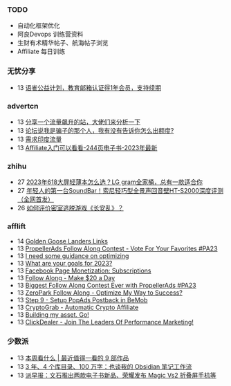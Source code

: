 ### TODO
-  自动化框架优化
-  阿良Devops 训练营资料
-  生财有术精华帖子、航海帖子浏览
-  Affiliate 每日训练

### 无忧分享
<!-- ruyo:START -->
-  13 [语雀公益计划，教育邮箱认证得1年会员，支持续期](https://51.ruyo.net/18497.html)<!-- ruyo:END -->

### advertcn
<!-- advertcn:START -->
-  13 [分享一个流量飙升的站，大佬们来分析一下](https://www.advertcn.com/forum.php?mod=viewthread&tid=112499)
-  13 [论坛说我是骗子的那个人，我有没有告诉你怎么出额度?](https://www.advertcn.com/forum.php?mod=viewthread&tid=112494)
-  13 [需求印度流量](https://www.advertcn.com/forum.php?mod=viewthread&tid=112489)
-  13 [Affiliate入门可以看看-244页电子书-2023年最新](https://www.advertcn.com/forum.php?mod=viewthread&tid=112488)<!-- advertcn:END -->

### zhihu
<!-- zhihu:START -->
-  27 [2023年618大屏轻薄本怎么选？LG gram全家桶，总有一款适合你](http://zhuanlan.zhihu.com/p/632641888?utm_campaign=rss&utm_medium=rss&utm_source=rss&utm_content=title)
-  27 [年轻人的第一台SoundBar！索尼轻巧型全景声回音壁HT-S2000深度评测（全网首发）](http://zhuanlan.zhihu.com/p/630990296?utm_campaign=rss&utm_medium=rss&utm_source=rss&utm_content=title)
-  26 [如何评价密室逃脱游戏《长安乱》？](http://www.zhihu.com/question/563950552/answer/3045961312?utm_campaign=rss&utm_medium=rss&utm_source=rss&utm_content=title)<!-- zhihu:END -->

### afflift
<!-- afflift:START -->
-  14 [Golden Goose Landers Links](https://afflift.com/f/threads/golden-goose-landers-links.11743/)
-  13 [PropellerAds Follow Along Contest - Vote For Your Favorites #PA23](https://afflift.com/f/threads/propellerads-follow-along-contest-vote-for-your-favorites-pa23.11724/)
-  13 [I need some guidance on optimizing](https://afflift.com/f/threads/i-need-some-guidance-on-optimizing.11788/)
-  13 [What are your goals for 2023?](https://afflift.com/f/threads/what-are-your-goals-for-2023.10077/)
-  13 [Facebook Page Monetization: Subscriptions](https://afflift.com/f/threads/facebook-page-monetization-subscriptions.11611/)
-  13 [Follow Along - Make $20 a Day](https://afflift.com/f/threads/follow-along-make-20-a-day.10149/)
-  13 [Biggest Follow Along Contest Ever with PropellerAds #PA23](https://afflift.com/f/threads/biggest-follow-along-contest-ever-with-propellerads-pa23.11543/)
-  13 [ZeroPark Follow Along - Optimize My Way to Success?](https://afflift.com/f/threads/zeropark-follow-along-optimize-my-way-to-success.11496/)
-  13 [Step 9 - Setup PopAds Postback in BeMob](https://afflift.com/f/threads/step-9-setup-popads-postback-in-bemob.2946/)
-  13 [CryptoGrab - Automatic Crypto Affiliate](https://afflift.com/f/threads/cryptograb-automatic-crypto-affiliate.11746/)
-  13 [Building my asset. Go!](https://afflift.com/f/threads/building-my-asset-go.11736/)
-  13 [ClickDealer - Join The Leaders Of Performance Marketing!](https://afflift.com/f/threads/clickdealer-join-the-leaders-of-performance-marketing.2440/)<!-- afflift:END -->

### 少数派
<!-- sspai:START -->
-  13 [本周看什么 | 最近值得一看的 9 部作品](https://sspai.com/post/83550)
-  13 [3 年、4 个库目录、100 万字：也谈我的 Obsidian 笔记工作流](https://sspai.com/post/83042)
-  13 [派早报：文石推出两款电子书新品、荣耀发布 Magic Vs2 折叠屏手机等](https://sspai.com/post/83533)<!-- sspai:END -->
